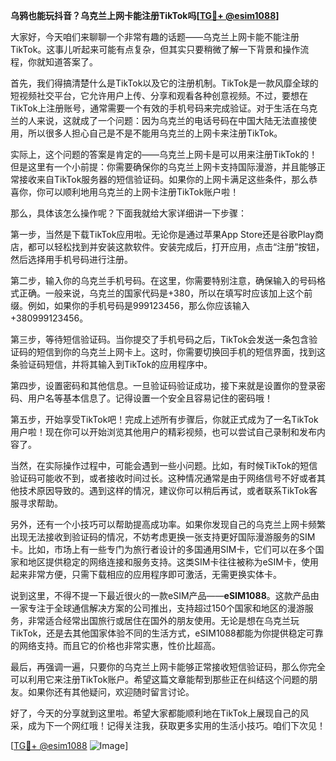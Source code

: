 **乌鸦也能玩抖音？乌克兰上网卡能注册TikTok吗[[TG💪+ @esim1088](https://t.me/s/esim1088)]**

大家好，今天咱们来聊聊一个非常有趣的话题——乌克兰上网卡能不能注册TikTok。这事儿听起来可能有点复杂，但其实只要稍微了解一下背景和操作流程，你就知道答案了。

首先，我们得搞清楚什么是TikTok以及它的注册机制。TikTok是一款风靡全球的短视频社交平台，它允许用户上传、分享和观看各种创意视频。不过，要想在TikTok上注册账号，通常需要一个有效的手机号码来完成验证。对于生活在乌克兰的人来说，这就成了一个问题：因为乌克兰的电话号码在中国大陆无法直接使用，所以很多人担心自己是不是不能用乌克兰的上网卡来注册TikTok。

实际上，这个问题的答案是肯定的——乌克兰上网卡是可以用来注册TikTok的！但是这里有一个小前提：你需要确保你的乌克兰上网卡支持国际漫游，并且能够正常接收来自TikTok服务器的短信验证码。如果你的上网卡满足这些条件，那么恭喜你，你可以顺利地用乌克兰的上网卡注册TikTok账户啦！

那么，具体该怎么操作呢？下面我就给大家详细讲一下步骤：

第一步，当然是下载TikTok应用啦。无论你是通过苹果App Store还是谷歌Play商店，都可以轻松找到并安装这款软件。安装完成后，打开应用，点击“注册”按钮，然后选择用手机号码进行注册。

第二步，输入你的乌克兰手机号码。在这里，你需要特别注意，确保输入的号码格式正确。一般来说，乌克兰的国家代码是+380，所以在填写时应该加上这个前缀。例如，如果你的手机号码是999123456，那么你应该输入+380999123456。

第三步，等待短信验证码。当你提交了手机号码之后，TikTok会发送一条包含验证码的短信到你的乌克兰上网卡上。这时，你需要切换回手机的短信界面，找到这条验证码短信，并将其输入到TikTok的应用程序中。

第四步，设置密码和其他信息。一旦验证码验证成功，接下来就是设置你的登录密码、用户名等基本信息了。记得设置一个安全且容易记住的密码哦！

第五步，开始享受TikTok吧！完成上述所有步骤后，你就正式成为了一名TikTok用户啦！现在你可以开始浏览其他用户的精彩视频，也可以尝试自己录制和发布内容了。

当然，在实际操作过程中，可能会遇到一些小问题。比如，有时候TikTok的短信验证码可能收不到，或者接收时间过长。这种情况通常是由于网络信号不好或者其他技术原因导致的。遇到这样的情况，建议你可以稍后再试，或者联系TikTok客服寻求帮助。

另外，还有一个小技巧可以帮助提高成功率。如果你发现自己的乌克兰上网卡频繁出现无法接收到验证码的情况，不妨考虑更换一张支持更好国际漫游服务的SIM卡。比如，市场上有一些专门为旅行者设计的多国通用SIM卡，它们可以在多个国家和地区提供稳定的网络连接和服务支持。这类SIM卡往往被称为eSIM卡，使用起来非常方便，只需下载相应的应用程序即可激活，无需更换实体卡。

说到这里，不得不提一下最近很火的一款eSIM产品——**eSIM1088**。这款产品由一家专注于全球通信解决方案的公司推出，支持超过150个国家和地区的漫游服务，非常适合经常出国旅行或居住在国外的朋友使用。无论是想在乌克兰玩TikTok，还是去其他国家体验不同的生活方式，eSIM1088都能为你提供稳定可靠的网络支持。而且它的价格也非常实惠，性价比超高。

最后，再强调一遍，只要你的乌克兰上网卡能够正常接收短信验证码，那么你完全可以利用它来注册TikTok账户。希望这篇文章能帮到那些正在纠结这个问题的朋友。如果你还有其他疑问，欢迎随时留言讨论。

好了，今天的分享就到这里啦。希望大家都能顺利地在TikTok上展现自己的风采，成为下一个网红哦！记得关注我，获取更多实用的生活小技巧。咱们下次见！

[[TG💪+ @esim1088](https://t.me/s/esim1088) ![Image](https://i.postimg.cc/4NQfJmqS/Snipaste-2025-05-13-00-14-12.png)]
